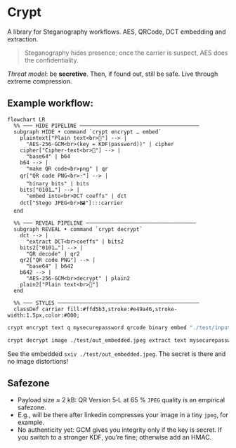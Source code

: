 # Crypt 

A library for Steganography workflows. AES, QRCode, DCT embedding and extraction.

> Steganography hides presence; once the carrier is suspect, AES does the confidentiality.

*Threat model*: be **secretive**. Then, if found out, still be safe. Live through extreme compression.

## Example workflow:

``` mermaid
flowchart LR
  %% ─── HIDE PIPELINE ──────────────────────────────────────
  subgraph HIDE • command `crypt encrypt … embed`
    plaintext["Plain text<br>📝"] --> |
      "AES‑256‑GCM<br>(key = KDF(password))" | cipher
    cipher["Cipher‑text<br>🔐"] --> |
      "base64" | b64
    b64 --> |
      "make QR code<br>png" | qr
    qr["QR code PNG<br>🀄"] --> |
      "binary bits" | bits
    bits["0101…"] --> |
      "embed into<br>DCT coeffs" | dct
    dct["Stego JPEG<br>🖼️"]:::carrier
  end

  %% ─── REVEAL PIPELINE ───────────────────────────────────
  subgraph REVEAL • command `crypt decrypt`
    dct --> |
      "extract DCT<br>coeffs" | bits2
    bits2["0101…"] --> |
      "QR decode" | qr2
    qr2["QR code PNG"] --> |
      "base64" | b642
    b642 --> |
      "AES‑256‑GCM<br>decrypt" | plain2
    plain2["Plain text<br>📝"]
  end

  %% ─── STYLES ─────────────────────────────────────────────
  classDef carrier fill:#ffd5b3,stroke:#e49a46,stroke-width:1.5px,color:#000;
```

``` bash
crypt encrypt text q mysecurepassword qrcode binary embed "./test/input.jpeg" test/out_embedded.jpeg
```

``` bash
crypt decrypt image ./test/out_embedded.jpeg extract text mysecurepassword
```

See the embedded `sxiv ./test/out_embedded.jpeg`. The secret is there and no image distortions!

## Safezone

- Payload size ≈ 2 kB: QR Version 5‑L at 65 % `JPEG` quality is an empirical safezone. 
- E.g., will be there after linkedin compresses your image in a tiny `jpeg`, for example.
- No authenticity yet: GCM gives you integrity only if the key is secret. If you switch to a stronger KDF, you’re fine; otherwise add an HMAC.

